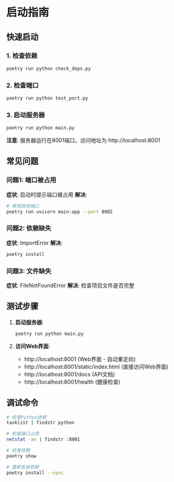 # 启动指南

## 快速启动

### 1. 检查依赖

```bash
poetry run python check_deps.py
```

### 2. 检查端口

```bash
poetry run python test_port.py
```

### 3. 启动服务器

```bash
poetry run python main.py
```

**注意**: 服务器运行在8001端口，访问地址为 http://localhost:8001

## 常见问题

### 问题1: 端口被占用
**症状**: 启动时提示端口被占用
**解决**: 
```bash
# 使用其他端口
poetry run uvicorn main:app --port 8002
```

### 问题2: 依赖缺失
**症状**: ImportError
**解决**:
```bash
poetry install
```

### 问题3: 文件缺失
**症状**: FileNotFoundError
**解决**: 检查项目文件是否完整

## 测试步骤

1. **启动服务器**:
   ```bash
   poetry run python main.py
   ```

2. **访问Web界面**:
   - http://localhost:8001 (Web界面 - 自动重定向)
   - http://localhost:8001/static/index.html (直接访问Web界面)
   - http://localhost:8001/docs (API文档)
   - http://localhost:8001/health (健康检查)

## 调试命令

```bash
# 检查Python进程
tasklist | findstr python

# 检查端口占用
netstat -an | findstr :8001

# 检查依赖
poetry show

# 重新安装依赖
poetry install --sync
``` 